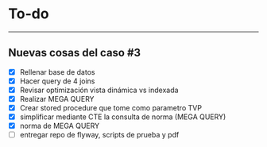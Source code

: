 # To-do
---
## Nuevas cosas del caso #3
- [X] Rellenar base de datos
- [X] Hacer query de 4 joins
- [X] Revisar optimización vista dinámica vs indexada
- [X] Realizar MEGA QUERY
- [X] Crear stored procedure que tome como parametro TVP
- [X] simplificar mediante CTE la consulta de norma (MEGA QUERY)
- [X] norma de MEGA QUERY
- [ ] entregar repo de flyway, scripts de prueba y pdf
